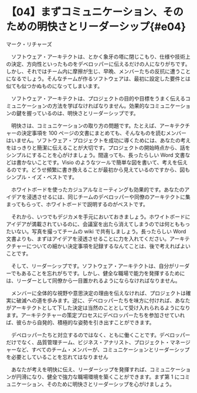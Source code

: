 # 【04】まずコミュニケーション、そのための明快さとリーダーシップ{#e04}

<div class="author">マーク・リチャーズ</div>

　ソフトウェア・アーキテクトは、とかく象牙の塔に閉じこもり、仕様や技術上の決定、方向性といったものをデベロッパーに伝えるだけの人になりがちです。しかし、それではチーム内に摩擦が生じ、早晩、メンバーたちの反抗に遭うことになるでしょう。そんなチームが作るソフトウェアは、最初に設定した要件とは似ても似つかぬものになってしまいます。

　ソフトウェア・アーキテクトは、プロジェクトの目的や目標をうまく伝えるコミュニケーションの方法を学ばなければなりません。効果的なコミュニケーションの鍵を握っているのは、明快さとリーダーシップです。

　明快さは、コミュニケーションの取り方の問題です。たとえば、アーキテクチャーの決定事項を 100 ページの文書にまとめても、そんなものを読むメンバーはいません。ソフトウェア・プロジェクトを成功に導くためには、あなたの考えをはっきりと簡潔に伝えることが大切です。プロジェクトの開始時点から、話をシンプルにすることを心がけましょう。間違っても、長ったらしい Word 文書などは書かないことです。Visio のようなツールで簡単な図を書いて、考えを伝えるのです。どうせ頻繁に書き換えることが最初から見えているのですから、図もシンプル・イズ・ベストです。

　ホワイトボードを使ったカジュアルなミーティングも効果的です。あなたのアイデアを浸透させるには、同じチームのデベロッパーや同僚のアーキテクトに集まってもらって、ホワイトボードで説明するのがベストです。

　それから、いつでもデジカメを手元においておきましょう。ホワイトボードにアイデアが満載されているのに、会議室を出たら消えてしまうのでは何とももったいない。写真を撮ってチームの wiki で共有しましょう。長ったらしい Word 文書よりも、まずはアイデアを浸透させることに力を入れてください。アーキテクチャーについての細かい決定事項を記録するなんてことは、後で考えればよいことです。

　そして、リーダーシップです。ソフトウェア・アーキテク卜は、自分がリーダーでもあることを忘れがちです。しかし、健全な職場で能力を発揮するためには、リーダーとして同僚から一目置かれるようにならなければなりません。

　メンバーに全体的な視野や意思決定の理由を伝えなければ、プロジェクトは確実に破滅への道を歩みます。逆に、デベロッパーたちを味方に付ければ、あなたがアーキテクトとして下した決定は当然のこととして受け入れられるようになります。アーキテクチャーの策定プロセスにデベロッパーたちを参加させていれば、彼らから自発的、積極的な姿勢を引き出すことができます。

　デペロッパーたちと対立するのではなく、ともに働くことです。デベロッパーだけでなく、品質管理チーム、ビジネス・アナリスト、プロジェクト・マネージャーなど、すべてのチーム・メンバーが、コミュニケーションとリーダーシップを必要としていることを忘れてはなりません

　あなたが考えを明快に伝え、リーダーシップを発揮すれば、コミュニケーションが円滑になり、健全で強力な職場環境を築くことができます。まず第 1 にコミュニケーション、そのために明快さとリーダーシップを心がけましょう。
